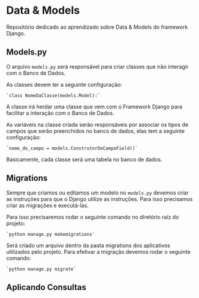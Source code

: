 # Data & Models

Repositório dedicado ao aprendizado sobre Data & Models do framework Django.

## Models.py

O arquivo `models.py` será responsável para criar classes que irão interagir com o Banco de Dados.

As classes devem ter a seguinte configuração:

    `class NomeDaClasse(models.Model):` 

A classe irá herdar uma classe que vem com o Framework Django para facilitar a interação com o Banco de Dados.

As variáveis na classe criada serão responsáveis por associar os tipos de campos que serão preenchidos no banco de dados, elas tem a seguinte configuração:

    `nome_do_campo = models.ConstrutorDoCampoField()`

Basicamente, cada classe será uma tabela no banco de dados.

## Migrations 

Sempre que criamos ou editamos um modelo no `models.py` devemos criar as instruções para que o Django utilize as instruções. Para isso precisamos criar as migrações e executá-las.

Para isso precisaremos rodar o seguinte comando no diretório raíz do projeto:

    `python manage.py makemigrations`

Será criado um arquivo dentro da pasta migrations dos aplicativos utilizados pelo projeto.
Para efetivar a migração devemos rodar o seguinte comando:

    `python manage.py migrate`

## Aplicando Consultas
